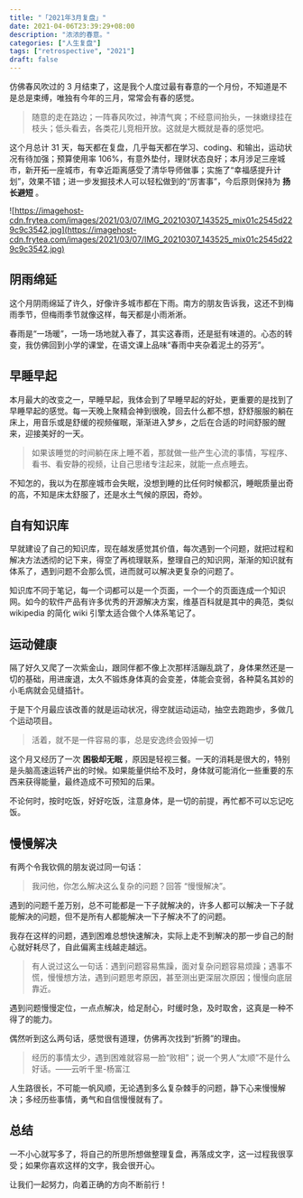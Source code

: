 ```yaml
---
title: "「2021年3月复盘」"
date: 2021-04-06T23:39:29+08:00
description: "浓浓的春意。"
categories: ["人生复盘"]
tags: ["retrospective", "2021"]
draft: false
---
```


仿佛春风吹过的 3 月结束了，这是我个人度过最有春意的一个月份，不知道是不是总是束缚，唯独有今年的三月，常常会有春的感觉。

> 随意的走在路边；一阵春风吹过，神清气爽；不经意间抬头，一抹嫩绿挂在枝头；低头看去，各类花儿竞相开放。这就是大概就是春的感觉吧。
> 

这个月总计 31 天，每天都在复盘，几乎每天都在学习、coding、和输出，运动状况有待加强；预算使用率 106%，有意外垫付，理财状态良好；本月涉足三座城市，新开拓一座城市，有幸近距离感受了清华导师做事；实施了“幸福感提升计划”，效果不错；进一步发掘技术人可以轻松做到的“厉害事”，今后原则保持为 **扬长避短** 。

![https://imagehost-cdn.frytea.com/images/2021/03/07/IMG_20210307_143525_mix01c2545d229c9c3542.jpg](https://imagehost-cdn.frytea.com/images/2021/03/07/IMG_20210307_143525_mix01c2545d229c9c3542.jpg)

## 阴雨绵延

这个月阴雨绵延了许久，好像许多城市都在下雨。南方的朋友告诉我，这还不到梅雨季节，但梅雨季节就像这样，每天都是小雨淅淅。

春雨是“一场暖”，一场一场地就入春了，其实这春雨，还是挺有味道的。心态的转变，我仿佛回到小学的课堂，在语文课上品味“春雨中夹杂着泥土的芬芳”。

## 早睡早起

本月最大的改变之一，早睡早起，我体会到了早睡早起的好处，更重要的是找到了早睡早起的感觉。每一天晚上聚精会神到很晚，回去什么都不想，舒舒服服的躺在床上，用音乐或是舒缓的视频催眠，渐渐进入梦乡，之后在合适的时间舒服的醒来，迎接美好的一天。

> 如果该睡觉的时间躺在床上睡不着，那就做一些产生心流的事情，写程序、看书、看安静的视频，让自己思绪专注起来，就能一点点睡去。
> 

不知怎的，我以为在那座城市会失眠，没想到睡的比任何时候都沉，睡眠质量出奇的高，不知是床太舒服了，还是水土气候的原因，奇妙。

## 自有知识库

早就建设了自己的知识库，现在越发感觉其价值，每次遇到一个问题，就把过程和解决方法透彻的记下来，得空了再梳理联系，整理自己的知识网，渐渐的知识就有体系了，遇到问题不会那么慌，进而就可以解决更复杂的问题了。

知识库不同于笔记，每一个词都可以是一个页面，一个一个的页面连成一个知识网。如今的软件产品有许多优秀的开源解决方案，维基百科就是其中的典范，类似 wikipedia 的简化 wiki 引擎太适合做个人体系笔记了。

## 运动健康

隔了好久又爬了一次紫金山，跟同伴都不像上次那样活蹦乱跳了，身体果然还是一切的基础，用进废退，太久不锻炼身体真的会变差，体能会变弱，各种莫名其妙的小毛病就会见缝插针。

于是下个月最应该改善的就是运动状况，得空就运动运动，抽空去跑跑步，多做几个运动项目。

> 活着，就不是一件容易的事，总是安逸终会毁掉一切
> 

这个月又经历了一次 **困极却无眠** ，原因是轻视三餐。一天的消耗是很大的，特别是头脑高速运转产出的时候。如果能量供给不及时，身体就可能消化一些重要的东西来获得能量，最终造成不可预知的后果。

不论何时，按时吃饭，好好吃饭，注意身体，是一切的前提，再忙都不可以忘记吃饭。

## 慢慢解决

有两个令我钦佩的朋友说过同一句话：

> 我问他，你怎么解决这么复杂的问题？回答 “慢慢解决”。
> 

遇到的问题千差万别，总不可能都是一下子就解决的，许多人都可以解决一下子就能解决的问题，但不是所有人都能解决一下子解决不了的问题。

我存在这样的问题，遇到困难总想快速解决，实际上走不到解决的那一步自己的耐心就好耗尽了，自此偏离主线越走越远。

> 有人说过这么一句话：遇到问题容易焦躁，面对复杂问题容易烦躁；遇事不慌，慢慢想方法，遇到问题思考原因，甚至测出更深层次原因；慢慢向底层靠近。
> 

遇到问题慢慢定位，一点点解决，给足耐心，时缓时急，及时取舍，这真是一种不得了的能力。

偶然听到这么两句话，感觉很有道理，仿佛再次找到“折腾”的理由。

> 经历的事情太少，遇到困难就容易一脸“败相”；说一个男人“太顺”不是什么好话。——云听千里-杨富江
> 

人生路很长，不可能一帆风顺，无论遇到多么复杂棘手的问题，静下心来慢慢解决；多经历些事情，勇气和自信慢慢就有了。

## 总结

一不小心就写多了，将自己的所思所想做整理复盘，再落成文字，这一过程我很享受；如果你喜欢这样的文字，我会很开心。

让我们一起努力，向着正确的方向不断前行！